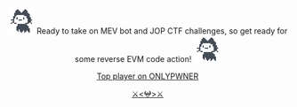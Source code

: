<div align="center">
	<img src="mona-loading-default.gif" width="48">
	<!-- <p>Credit to Minaminao creation</p> -->
	Ready to take on MEV bot and JOP CTF challenges, so get ready for some reverse EVM code action!
	<img src="mona-loading-default.gif" width="48">
	<br>
	
<a href=https://onlypwner.xyz/leaderboard> Top player on ONLYPWNER</a>

<a href=https://nodeguardians.io/character/m4k2>⚔️<𖤍>⚔️</a>
</div>





